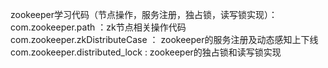 zookeeper学习代码（节点操作，服务注册，独占锁，读写锁实现）：  
com.zookeeper.path  ：zk节点相关操作代码  
com.zookeeper.zkDistributeCase  ： zookeeper的服务注册及动态感知上下线  
com.zookeeper.distributed_lock  :  zookeeper的独占锁和读写锁实现  